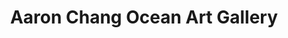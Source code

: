 ---
title: "Aaron Chang Ocean Art Gallery"
url: /san-diego/aaron-chang-ocean-art-gallery/
shop: Kunst
---